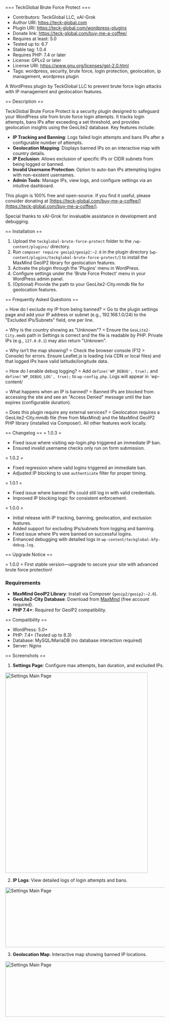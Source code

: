 === TeckGlobal Brute Force Protect ===
 * Contributors: TeckGlobal LLC, xAI-Grok
 * Author URI: https://teck-global.com
 * Plugin URI: https://teck-global.com/wordpress-plugins
 * Donate link: https://teck-global.com/buy-me-a-coffee/
 * Requires at least: 5.0
 * Tested up to: 6.7
 * Stable tag: 1.0.4
 * Requires PHP: 7.4 or later
 * License: GPLv2 or later
 * License URI: https://www.gnu.org/licenses/gpl-2.0.html
 * Tags: wordpress, security, brute force, login protection, geolocation, ip management, wordpress plugin

A WordPress plugin by TeckGlobal LLC to prevent brute force login attacks with IP management and geolocation features.

== Description ==

TeckGlobal Brute Force Protect is a security plugin designed to safeguard your WordPress site from brute force login attempts. It tracks login attempts, bans IPs after exceeding a set threshold, and provides geolocation insights using the GeoLite2 database. Key features include:

- **IP Tracking and Banning**: Logs failed login attempts and bans IPs after a configurable number of attempts.
- **Geolocation Mapping**: Displays banned IPs on an interactive map with country details.
- **IP Exclusion**: Allows exclusion of specific IPs or CIDR subnets from being logged or banned.
- **Invalid Username Protection**: Option to auto-ban IPs attempting logins with non-existent usernames.
- **Admin Tools**: Manage IPs, view logs, and configure settings via an intuitive dashboard.

This plugin is 100% free and open-source. If you find it useful, please consider donating at [https://teck-global.com/buy-me-a-coffee/](https://teck-global.com/buy-me-a-coffee/).

Special thanks to xAI-Grok for invaluable assistance in development and debugging.

== Installation ==

1. Upload the `teckglobal-brute-force-protect` folder to the `/wp-content/plugins/` directory.
2. Run `composer require geoip2/geoip2:~2.0` in the plugin directory (`wp-content/plugins/teckglobal-brute-force-protect/`) to install the MaxMind GeoIP2 library for geolocation features.
3. Activate the plugin through the 'Plugins' menu in WordPress.
4. Configure settings under the 'Brute Force Protect' menu in your WordPress admin panel.
5. (Optional) Provide the path to your GeoLite2-City.mmdb file for geolocation features.

== Frequently Asked Questions ==

= How do I exclude my IP from being banned? =
Go to the plugin settings page and add your IP address or subnet (e.g., 192.168.1.0/24) to the "Excluded IPs/Subnets" field, one per line.

= Why is the country showing as "Unknown"? =
Ensure the `GeoLite2-City.mmdb` path in Settings is correct and the file is readable by PHP. Private IPs (e.g., `127.0.0.1`) may also return "Unknown".

= Why isn’t the map showing? =
Check the browser console (F12 > Console) for errors. Ensure Leaflet.js is loading (via CDN or local files) and that logged IPs have valid latitude/longitude data.

= How do I enable debug logging? =
Add `define('WP_DEBUG', true);` and `define('WP_DEBUG_LOG', true);` to `wp-config.php`. Logs will appear in `wp-content/

= What happens when an IP is banned? =
Banned IPs are blocked from accessing the site and see an "Access Denied" message until the ban expires (configurable duration).

= Does this plugin require any external services? =
Geolocation requires a GeoLite2-City.mmdb file (free from MaxMind) and the MaxMind GeoIP2 PHP library (installed via Composer). All other features work locally.

== Changelog ==
= 1.0.3 =
* Fixed issue where visiting wp-login.php triggered an immediate IP ban.
* Ensured invalid username checks only run on form submission.

= 1.0.2 =
* Fixed regression where valid logins triggered an immediate ban.
* Adjusted IP blocking to use `authenticate` filter for proper timing.

= 1.0.1 =
* Fixed issue where banned IPs could still log in with valid credentials.
* Improved IP blocking logic for consistent enforcement.

= 1.0.0 =
* Initial release with IP tracking, banning, geolocation, and exclusion features.
* Added support for excluding IPs/subnets from logging and banning.
* Fixed issue where IPs were banned on successful logins.
* Enhanced debugging with detailed logs in `wp-content/teckglobal-bfp-debug.log`.

== Upgrade Notice ==

= 1.0.0 =
First stable version—upgrade to secure your site with advanced brute force protection!

### Requirements
- **MaxMind GeoIP2 Library**: Install via Composer (`geoip2/geoip2:~2.0`).
- **GeoLite2-City Database**: Download from [MaxMind](https://dev.maxmind.com/geoip/geoip2/geolite2/) (free account required).
- **PHP 7.4+**: Required for GeoIP2 compatibility.

== Compatibility ==
- WordPress: 5.0+
- PHP: 7.4+ (Tested up to 8.3)
- Database: MySQL/MariaDB (no database interaction required)
- Server: Nginx

== Screenshots ==

1. **Settings Page**: Configure max attempts, ban duration, and excluded IPs. 
<img src="https://teck-global.com/wp-content/uploads/2025/03/Screenshot-2025-03-15-at-21.59.04.webp" alt="Settings Main Page" style="width:450px;height:633px;">

2. **IP Logs**: View detailed logs of login attempts and bans.
<img src="https://teck-global.com/wp-content/uploads/2025/03/Screenshot-2025-03-15-at-22.02.33-scaled-e1742095177310.webp" alt="Settings Main Page" style="width:600px;height:189px;">

3. **Geolocation Map**: Interactive map showing banned IP locations.
<img src="https://teck-global.com/wp-content/uploads/2025/03/Screenshot-2025-03-15-at-22.03.07-scaled-e1742095266357.webp" alt="Settings Main Page" style="width:600px;height:175px;">
